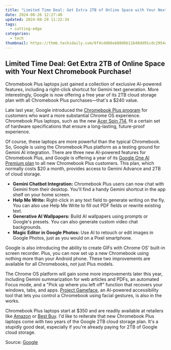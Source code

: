 ```yaml
---
title: "Limited Time Deal: Get Extra 2TB of Online Space with Your Next Chromebook Purchase!"
date: 2024-08-26 12:27:48
updated: 2024-08-29 11:22:34
tags:
  - cutting-edge
categories:
  - tech
thumbnail: https://thmb.techidaily.com/6f4cdd66eb80d6b11b40dd91cdc2954ad9c9332b667ceffd517edd2d97f1e6e4.png
---
```


## Limited Time Deal: Get Extra 2TB of Online Space with Your Next Chromebook Purchase!

Chromebook Plus laptops just gained a collection of exclusive AI-powered features, including a right-click shortcut for Gemini text generation. More interestingly, Google is now offering a free year of its 2TB cloud storage plan with all Chromebook Plus purchases—that's a $240 value.

 Late last year, Google introduced the [Chromebook Plus program](https://some-techniques.techidaily.com/in-2024-high-precision-display-unveiled-hp-dreamcolor-z32x/) for customers who want a more substantial Chrome OS experience. Chromebook Plus laptops, such as the new [Acer Spin 714](https://digital-screen-recording.techidaily.com/exclusive-roundup-best-windows-11-video-recording-options-for-2024/), fit a certain set of hardware specifications that ensure a long-lasting, future-proof experience.

 Of course, these laptops are more powerful than the typical Chromebook. So, Google is using the Chromebook Plus platform as a testing ground for Gemini AI integration. There are three new AI-powered features for Chromebook Plus, and Google is offering a year of its [Google One AI Premium plan](https://one.google.com/about/plans?g1%5Flanding%5Fpage=0) to all new Chromebook Plus customers. This plan, which normally costs $20 a month, provides access to Gemini Advance and 2TB of cloud storage.

* **Gemini Chatbot Integration:** Chromebook Plus users can now chat with Gemini from their desktop. You'll find a handy Gemini shortcut in the app shelf on your home screen.
* **Help Me Write:** Right-click in any text field to generate writing on the fly. You can also use Help Me Write to fill out PDF fields or rewrite existing text.
* **Generative AI Wallpapers:** Build AI wallpapers using prompts or Google's presets. You can also generate custom video chat backgrounds.
* **Magic Editor in Google Photos:** Use AI to retouch or edit images in Google Photos, just as you would on a Pixel smartphone.

 Google is also introducing the ability to create GIFs with Chrome OS' built-in screen recorder. Plus, you can now set up a new Chromebook using nothing more than your Android phone. These two improvements are available for all Chromebooks, not just Plus models.

 The Chrome OS platform will gain some more improvements later this year, including Gemini summarization for web articles and PDFs, an automated Focus mode, and a "Pick up where you left off" function that recovers your windows, tabs, and apps. [Project Gameface](https://blog.google/technology/ai/google-project-gameface/), an AI-powered accessibility tool that lets you control a Chromebook using facial gestures, is also in the works.

 Chromebook Plus laptops start at $350 and are readily available at retailers like [Amazon](https://www.amazon.com/s?k=chromebook+plus&i=electronics&tag=hotoge-20&ascsubtag=UUhtgUeUpU2003363&asc%5Frefurl=https%3A%2F%2Fwww.howtogeek.com%2Fchromebook-plus-laptops-come-with-2tb-cloud-storage%2F&asc%5Fcampaign=Short-Term) or [Best Buy](https://shop-links.co/link/?exclusive=1&publisher_slug=itechdaily19598&url=https%3A%2F%2Fwww.bestbuy.com%2Fsite%2Fgoogle%2Fchromebook-plus%2Fpcmcat1692981518684.c). I'd like to reiterate that new Chromebook Plus laptops come with two years of the Google 2TB cloud storage plan. It's a stupidly good deal, especially if you're already paying for 2TB of Google cloud storage.

 Source: [Google](https://blog.google/products/chromebooks/chromebook-plus-google/)

<ins class="adsbygoogle"
     style="display:block"
     data-ad-format="autorelaxed"
     data-ad-client="ca-pub-7571918770474297"
     data-ad-slot="1223367746"></ins>



<ins class="adsbygoogle"
     style="display:block"
     data-ad-client="ca-pub-7571918770474297"
     data-ad-slot="8358498916"
     data-ad-format="auto"
     data-full-width-responsive="true"></ins>

